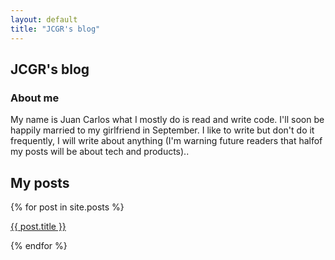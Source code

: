 ```yaml
---
layout: default
title: "JCGR's blog"
---
```


## JCGR's blog

### About me

My name is Juan Carlos what I mostly do is read and write code. I'll soon be happily married to my girlfriend in September.
I like to write but don't do it frequently, I will write about anything (I'm warning future readers that halfof my posts will be about tech and products)..

## My posts
{% for post in site.posts %}<p><a href="{{ post.baseurl }}/me{{ post.url }}">{{ post.title }}</a></p>{% endfor %}
